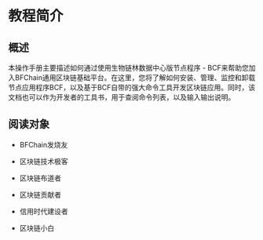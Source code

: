# 教程简介
## 概述
本操作手册主要描述如何通过使用生物链林数据中心版节点程序 -
BCF来帮助您加入BFChain通用区块链基础平台。在这里，您将了解如何安装、管理、监控和卸载节点应用程序BCF，以及基于BCF自带的强大命令工具开发区块链应用。同时，该文档也可以作为开发者的工具书，用于查阅命令列表，以及输入输出说明。

## 阅读对象

* BFChain发烧友

* 区块链技术极客

* 区块链布道者

* 区块链贡献者

* 信用时代建设者

* 区块链小白

